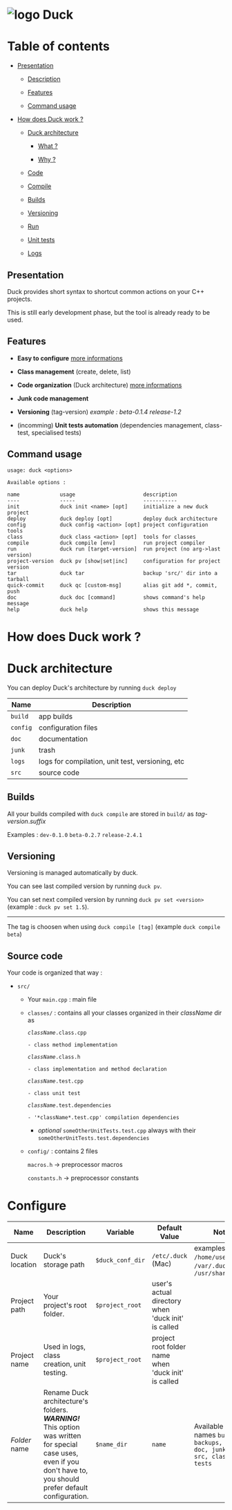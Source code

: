 [logo]: https://www.github.com/snwfdhmp/duck/raw/master/ressources/img/logo-sm.png "Logo"

# ![logo][logo] Duck


# Table of contents

* [Presentation](#presentation)

  * [Description](#description)

  * [Features](#features)

  * [Command usage](#command-usage)

* [How does Duck work ?](#how-does-duck-work)

  * [Duck architecture](#duck-architecture)

    * [What ?](#what)

    * [Why ?](#why)

  * [Code](#code)

  * [Compile](#compile)

  * [Builds](#builds)

  * [Versioning](#versioning)

  * [Run](#run)

  * [Unit tests](#unit-tests)

  * [Logs](#logs)

## Presentation

Duck provides short syntax to shortcut common actions on your C++ projects.

This is still early development phase, but the tool is already ready to be used.

## Features

  - **Easy to configure** [more informations](#configure)

  - **Class management** (create, delete, list)

  - **Code organization** (Duck architecture) [more informations](#duck-architecture)

  - **Junk code management**

  - **Versioning** (tag-version) *example : beta-0.1.4 release-1.2*

  - (incomming) **Unit tests automation** (dependencies management, class-test, specialised tests)

## Command usage

```
usage: duck <options> 

Available options :

name             usage                      description
----             -----                      -----------
init             duck init <name> [opt]     initialize a new duck project
deploy           duck deploy [opt]          deploy duck architecture
config           duck config <action> [opt] project configuration tools
class            duck class <action> [opt]  tools for classes
compile          duck compile [env]         run project compiler
run              duck run [target-version]  run project (no arg->last version)
project-version  duck pv [show|set|inc]     configuration for project version
tar              duck tar                   backup 'src/' dir into a tarball
quick-commit     duck qc [custom-msg]       alias git add *, commit, push
doc              duck doc [command]         shows command's help message
help             duck help                  shows this message

```

# How does Duck work ?

# Duck architecture

You can deploy Duck's architecture by running `duck deploy`

Name | Description
--- | ---
`build` | app builds
`config` | configuration files
`doc` | documentation
`junk` | trash
`logs` | logs for compilation, unit test, versioning, etc 
`src` | source code

## Builds

All your builds compiled with `duck compile` are stored in `build/` as *tag*-*version*.*suffix*

Examples : `dev-0.1.0` `beta-0.2.7` `release-2.4.1`

## Versioning

Versioning is managed automatically by duck.

You can see last compiled version by running `duck pv`.

You can set next compiled version by running `duck pv set <version>` (example : `duck pv set 1.5`).

---

The tag is choosen when using `duck compile [tag]` (example `duck compile beta`)


## Source code

Your code is organized that way :

- `src/`

  - Your `main.cpp` : main file

  - `classes/` : contains all your classes organized in their *className* dir as

      <code>*className*.class.cpp</code>

        - class method implementation

      <code>*className*.class.h</code>

        - class implementation and method declaration

      <code>*className*.test.cpp</code>

        - class unit test

      <code>*className*.test.dependencies</code>

        - '*className*.test.cpp' compilation dependencies

      + *optional* `someOtherUnitTests.test.cpp` always with their `someOtherUnitTests.test.dependencies`

  - `config/` : contains 2 files

    `macros.h` -> preprocessor macros

    `constants.h` -> preprocessor constants


# Configure

Name | Description | Variable | Default Value | Notes
--- | --- | --- | --- | ---
Duck location | Duck's storage path | `$duck_conf_dir` | `/etc/.duck` (Mac) | examples : `/home/user/.duck`, `/var/.duck`, `/usr/share/.duck`
Project path | Your project's root folder. | `$project_root` | user's actual directory when 'duck init' is called
Project name | Used in logs, class creation, unit testing. | `$project_root` | project root folder name when 'duck init' is called
*Folder* name | Rename Duck architecture's folders. ***WARNING!*** This option was written for special case uses, even if you don't have to, you should prefer default configuration. |`$name_dir` | `name` | Available for names `build, backups, config, doc, junk, logs, src, classes, tests`
